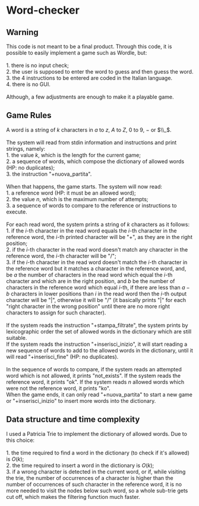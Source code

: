 # Word-checker

## Warning

This code is not meant to be a final product. Through this code, it is possible to easily implement a game such as Wordle, but:<br/><br/>
    1. there is no input check;<br/>
    2. the user is supposed to enter the word to guess and then guess the word.<br/>
    3. the 4 instructions to be entered are coded in the Italian language.<br/>
    4. there is no GUI.<br/><br/>
Although, a few adjustments are enough to make it a playable game.

## Game Rules

A word is a string of $k$ characters in $a$ to $z$, $A$ to $Z$, $0$ to $9$, $-$ or $\\_$.<br/><br/>
The system will read from stdin information and instructions and print strings, namely:<br/>
    1. the value $k$, which is the length for the current game;<br/> 
    2. a sequence of words, which compose the dictionary of allowed words (HP: no duplicates);<br/>
    3. the instruction "+nuova_partita".<br/><br/>
When that happens, the game starts. The system will now read:<br/>
    1. a reference word (HP: it must be an allowed word);<br/>
    2. the value $n$, which is the maximum number of attempts;<br/>
    3. a sequence of words to compare to the reference or instructions to execute.<br/><br/>
For each read word, the system prints a string of $k$ characters as it follows:<br/>
    1. if the $i$-th character in the read word equals the $i$-th character in the reference word, the $i$-th printed character will be "+", as they are in the right position;<br/>
    2. if the $i$-th character in the read word doesn't match any character in the reference word, the $i$-th character will be "/";<br/>
    3. if the $i$-th character in the read word doesn't match the $i$-th character in the reference word but it matches a character in the reference word, and, be $a$ the number of characters in the read word which equal the $i$-th character and which are in the right position, and $b$ be the number of characters in the reference word which equal $i$-th, if there are less than $a-b$ characters in lower positions than $i$ in the read word then the $i$-th output character will be "|", otherwise it will be "/" (it basically prints "|" for each "right character in the wrong position" until there are no more right characters to assign for such character).<br/><br/>
If the system reads the instruction "+stampa_filtrate", the system prints by lexicographic order the set of allowed words in the dictionary which are still suitable.<br/>
If the system reads the instruction "+inserisci_inizio", it will start reading a new sequence of words to add to the allowed words in the dictionary, until it will read "+inserisci_fine" (HP: no duplicates).<br/><br/>
In the sequence of words to compare, if the system reads an attempted word which is not allowed, it prints "not_exists". If the system reads the reference word, it prints "ok". If the system reads $n$ allowed words which were not the reference word, it prints "ko".<br/>
When the game ends, it can only read "+nuova_partita" to start a new game or "+inserisci_inizio" to insert more words into the dictionary.<br/>

## Data structure and time complexity

I used a Patricia Trie to implement the dictionary of allowed words. Due to this choice:<br/><br/>
    1. the time required to find a word in the dictionary (to check if it's allowed) is $O(k)$;<br/>
    2. the time required to insert a word in the dictionary is $O(k)$;<br/>
    3. if a wrong character is detected in the current word, or if, while visiting the trie, the number of occurrences of a character is higher than the number of occurrences of such character in the reference word, it is no more needed to visit the nodes below such word, so a whole sub-trie gets cut off, which makes the filtering function much faster.
    

